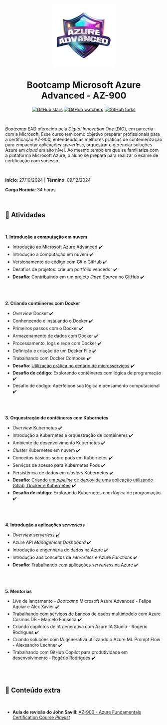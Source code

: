 <div align="center">

<img src="./images/logo.webp" alt="Bootcamp logo" width="200" >

<h1> Bootcamp Microsoft Azure Advanced - AZ-900 </h1>

[![GitHub stars](https://img.shields.io/github/stars/biachristie/dio-bootcamp-microsoft-az900.svg?style=social&label=Star&maxAge=2592000)](https://github.com/biachristie/dio-bootcamp-microsoft-ai102/stargazers)
[![GitHub watchers](https://img.shields.io/github/watchers/biachristie/dio-bootcamp-microsoft-az900.svg?style=social&label=Watch&maxAge=2592000)](https://github.com/biachristie/dio-bootcamp-microsoft-ai900/watchers)
[![GitHub forks](https://img.shields.io/github/forks/biachristie/dio-bootcamp-microsoft-az900.svg?style=social&label=Fork&maxAge=2592000)](https://github.com/biachristie/dio-bootcamp-microsoft-ai900/network/members)

</div>
<br>


*Bootcamp* EAD oferecido pela *Digital Innovation One* (DIO), em parceria com a Microsoft. Esse curso tem como objetivo preparar profissionais para a certificação AZ-900, entendendo as melhores práticas de conteinerização para empacotar aplicações *serverless*, orquestrar e gerenciar soluções Azure em *cloud* em alto nível. Ao mesmo tempo em que se familiariza com a plataforma Microsoft Azure, o aluno se prepara para realizar o exame de certificação com sucesso.


<br>

**Início**: 27/10/2024 | **Término**: 09/12/2024

**Carga Horária**: 34 horas

<br>

## 📝 Atividades
<br>

**1. Introdução a computação em nuvem**

* Introdução ao Microsoft Azure Advanced ✔️
* Introdução a computação em nuvem ✔️
* Versionamento de código com Git e GitHub ✔️
* Desafios de projetos: crie um portfólio vencedor ✔️
* **Desafio**: Contribuindo em um projeto *Open Source* no GitHub ✔️

<br>
<br>

**2. Criando contêineres com Docker**
* *Overview* Docker ✔️ 
* Conhencendo e instalando o Docker ✔️ 
* Primeiros passos com o Docker ✔️ 
* Armazenamento de dados com Docker ✔️ 
* Processamento, logs e rede com Docker ✔️ 
* Definição e criação de um Docker File ✔️ 
* Trabalhando com Docker Compose ✔️ 
* **Desafio**: [Utilização prática no cenário de microsserviços](https://github.com/biachristie/dio-bootcamp-microsoft-ai102/tree/main/Desafio_02) ✔️
* **Desafio de código**: Explorando contêineres com lógica de programação ✔️
* Desafio de código: Aperfeiçoe sua lógica e pensamento computacional ✔️


<br>
<br>

**3. Orquestração de contêineres com Kubernetes**
* *Overview* Kubernetes ✔️
* Introdução a Kubernetes e orquestração de contêineres ✔️
* Ambiente de desenvolvimento Kubernetes ✔️
* *Cluster* Kubernetes em nuvem ✔️
* Conceitos básicos sobre pods em Kubernetes ✔️
* Serviços de acesso para Kubernetes Pods ✔️
* Persistência de dados em *clusters* Kubernetes ✔️
* **Desafio**: [Criando um *pipeline* de *deploy* de uma aplicação utilizando Gitlab, Docker e Kubernetes](https://gitlab.com/biachristie/dio-gitlab-cicd-app-base) ✔️
* **Desafio de código**: Explorando Kubernetes com lógica de programação ✔️


<br>
<br>

**4. Introdução a aplicações *serverless***
* *Overview serverless* ✔️
* Azure API *Management Dashboard* ✔️
* Introdução a engenharia de dados na Azure ✔️
* Introdução aos conceitos de *serverless* e Azure *Functions* ✔️
* **Desafio**: [Trabalhando com aplicações *serverless* na Azure](https://github.com/biachristie/dio-bootcamp-microsoft-ai102/tree/main/Desafio_06) ✔️


<br>
<br>

**5. Mentorias**
* *Live* de lançamento - *Bootcamp* Microsoft Azure Advanced - Felipe Aguiar e Alex Xavier ✔️
* Trabalhando com serviços de bancos de dados multimodelo com Azure Cosmos DB - Marcelo Fonseca ✔️
* Criando copilotos de IA generativa com Azure IA Studio - Rogério Rodrigues ✔️
* Criando soluções com IA generativa utilizando o Azure ML Prompt Flow - Alexsandro Lechner ✔️
* Trabalhando com GitHub Copilot para produtividade em desenvolvimento - Rogério Rodrigues ✔️

<br>
<br>


## 📌 Conteúdo extra 
<br>

* **Aula de revisão do John Savill**: [AZ-900 - Azure Fundamentals Certification Course *Playlist*](https://www.youtube.com/watch?v=pY0LnKiDwRA&list=PLlVtbbG169nED0_vMEniWBQjSoxTsBYS3&index=1)